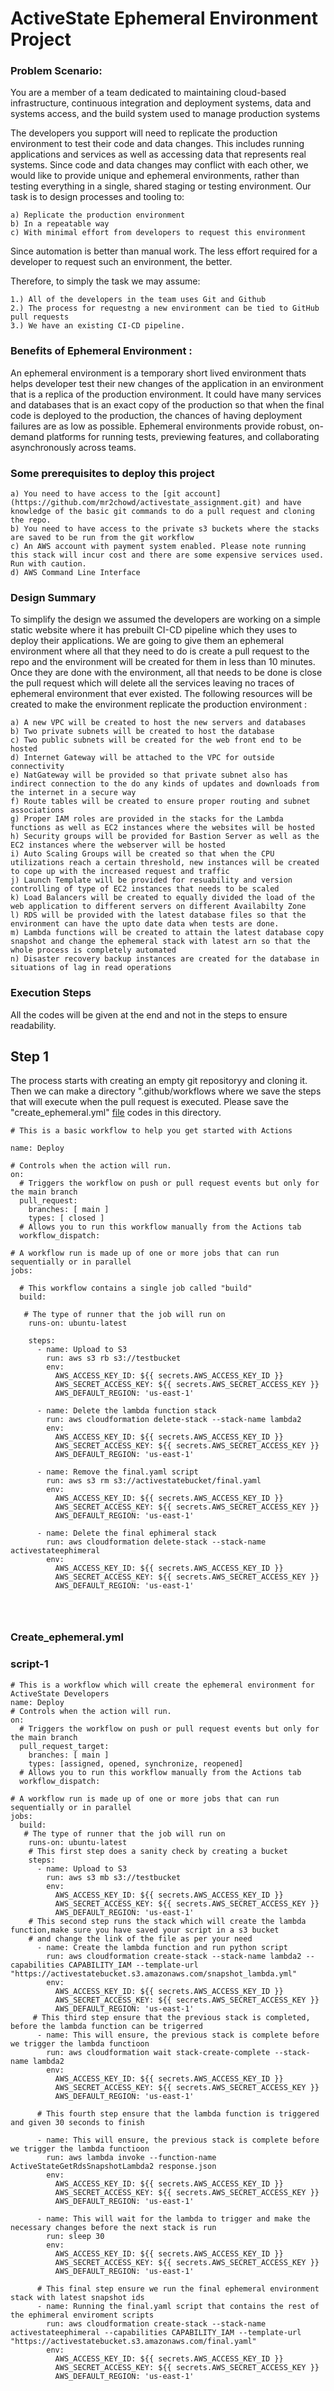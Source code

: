 # ActiveState Ephemeral Environment Project 

### Problem Scenario: 

You are a member of a team dedicated to maintaining cloud-based infrastructure, continuous 
integration and deployment systems, data and systems access, and the build system used to manage production systems

The developers you support will need to replicate the production environment to test their code and  data changes. This includes running applications and services as well as accessing data that represents real systems. Since code and data changes may conflict with each other, we would like to provide unique and ephemeral environments, rather than testing everything in a single, shared staging or testing environment. Our task is to design processes and tooling to: 

    a) Replicate the production environment 
    b) In a repeatable way
    c) With minimal effort from developers to request this environment

Since automation is better than manual work. The less effort required for a developer to request such an environment, the better.

Therefore, to simply the task we may assume: 

    1.) All of the developers in the team uses Git and Github 
    2.) The process for requestng a new environment can be tied to GitHub pull requests 
    3.) We have an existing CI-CD pipeline. 

### Benefits of Ephemeral Environment : 
An ephemeral environment is a temporary short lived environment thats helps developer test their new changes of the application in an environment that is a replica of the production environment. It could have many services and databases that is an exact copy of the production so that when the final code is deployed to the production, the chances of having deployment failures are as low as possible. Ephemeral environments provide robust, on-demand platforms for running tests, previewing features, and collaborating asynchronously across teams.

### Some prerequisites to deploy this project

    a) You need to have access to the [git account](https://github.com/mr2chowd/activestate_assignment.git) and have knowledge of the basic git commands to do a pull request and cloning the repo. 
    b) You need to have access to the private s3 buckets where the stacks are saved to be run from the git workflow
    c) An AWS account with payment system enabled. Please note running this stack will incur cost and there are some expensive services used. Run with caution. 
    d) AWS Command Line Interface

### Design Summary 

To simplify the design we assumed the developers are working on a simple static website where it has prebuilt CI-CD pipeline which they uses to deploy their applications. We are going to give them an ephemeral environment where all that they need to do is create a pull request to the repo and the environment will be created for them in less than 10 minutes. Once they are done with the environment, all that needs to be done is close the pull request which will delete all the services leaving no traces of ephemeral environment that ever existed. The following resources will be created to make the environment replicate the production environment : 

    a) A new VPC will be created to host the new servers and databases
    b) Two private subnets will be created to host the database
    c) Two public subnets will be created for the web front end to be hosted
    d) Internet Gateway will be attached to the VPC for outside connectivity
    e) NatGateway will be provided so that private subnet also has indirect connection to the do any kinds of updates and downloads from the internet in a secure way 
    f) Route tables will be created to ensure proper routing and subnet associations
    g) Proper IAM roles are provided in the stacks for the Lambda functions as well as EC2 instances where the websites will be hosted
    h) Security groups will be provided for Bastion Server as well as the EC2 instances where the webserver will be hosted
    i) Auto Scaling Groups will be created so that when the CPU utilizations reach a certain threshold, new instances will be created to cope up with the increased request and traffic 
    j) Launch Template will be provided for resuability and version controlling of type of EC2 instances that needs to be scaled 
    k) Load Balancers will be created to equally divided the load of the web application to different servers on different Availabilty Zone
    l) RDS will be provided with the latest database files so that the environment can have the upto date data when tests are done. 
    m) Lambda functions will be created to attain the latest database copy snapshot and change the ephemeral stack with latest arn so that the whole process is completely automated
    n) Disaster recovery backup instances are created for the database in situations of lag in read operations 

### Execution Steps
All the codes will be given at the end and not in the steps to ensure readability.
## Step 1
The process starts with creating an empty git repositoryy and cloning it. Then we can make a directory ".github/workflows where we save the steps that will execute when the pull request is executed. Please save the "create_ephemeral.yml" [file](#script-1) codes in this directory. 

```
# This is a basic workflow to help you get started with Actions

name: Deploy

# Controls when the action will run. 
on:
  # Triggers the workflow on push or pull request events but only for the main branch
  pull_request:
    branches: [ main ]
    types: [ closed ]
  # Allows you to run this workflow manually from the Actions tab
  workflow_dispatch:

# A workflow run is made up of one or more jobs that can run sequentially or in parallel
jobs:

  # This workflow contains a single job called "build"
  build:

   # The type of runner that the job will run on
    runs-on: ubuntu-latest

    steps:
      - name: Upload to S3
        run: aws s3 rb s3://testbucket
        env:
          AWS_ACCESS_KEY_ID: ${{ secrets.AWS_ACCESS_KEY_ID }}
          AWS_SECRET_ACCESS_KEY: ${{ secrets.AWS_SECRET_ACCESS_KEY }}
          AWS_DEFAULT_REGION: 'us-east-1'
          
      - name: Delete the lambda function stack
        run: aws cloudformation delete-stack --stack-name lambda2 
        env:
          AWS_ACCESS_KEY_ID: ${{ secrets.AWS_ACCESS_KEY_ID }}
          AWS_SECRET_ACCESS_KEY: ${{ secrets.AWS_SECRET_ACCESS_KEY }}
          AWS_DEFAULT_REGION: 'us-east-1'
          
      - name: Remove the final.yaml script
        run: aws s3 rm s3://activestatebucket/final.yaml
        env:
          AWS_ACCESS_KEY_ID: ${{ secrets.AWS_ACCESS_KEY_ID }}
          AWS_SECRET_ACCESS_KEY: ${{ secrets.AWS_SECRET_ACCESS_KEY }}
          AWS_DEFAULT_REGION: 'us-east-1'
          
      - name: Delete the final ephimeral stack
        run: aws cloudformation delete-stack --stack-name activestateephimeral 
        env:
          AWS_ACCESS_KEY_ID: ${{ secrets.AWS_ACCESS_KEY_ID }}
          AWS_SECRET_ACCESS_KEY: ${{ secrets.AWS_SECRET_ACCESS_KEY }}
          AWS_DEFAULT_REGION: 'us-east-1'
          
          
          
```


### Create_ephemeral.yml 
### script-1

```
# This is a workflow which will create the ephemeral environment for ActiveState Developers
name: Deploy
# Controls when the action will run. 
on:
  # Triggers the workflow on push or pull request events but only for the main branch
  pull_request_target:
    branches: [ main ]
    types: [assigned, opened, synchronize, reopened]
  # Allows you to run this workflow manually from the Actions tab
  workflow_dispatch:

# A workflow run is made up of one or more jobs that can run sequentially or in parallel
jobs:
  build:
   # The type of runner that the job will run on
    runs-on: ubuntu-latest
    # This first step does a sanity check by creating a bucket
    steps:
      - name: Upload to S3
        run: aws s3 mb s3://testbucket
        env:
          AWS_ACCESS_KEY_ID: ${{ secrets.AWS_ACCESS_KEY_ID }}
          AWS_SECRET_ACCESS_KEY: ${{ secrets.AWS_SECRET_ACCESS_KEY }}
          AWS_DEFAULT_REGION: 'us-east-1'
    # This second step runs the stack which will create the lambda function,make sure you have saved your script in a s3 bucket
    # and change the link of the file as per your need
      - name: Create the lambda function and run python script
        run: aws cloudformation create-stack --stack-name lambda2 --capabilities CAPABILITY_IAM --template-url "https://activestatebucket.s3.amazonaws.com/snapshot_lambda.yml"
        env:
          AWS_ACCESS_KEY_ID: ${{ secrets.AWS_ACCESS_KEY_ID }}
          AWS_SECRET_ACCESS_KEY: ${{ secrets.AWS_SECRET_ACCESS_KEY }}
          AWS_DEFAULT_REGION: 'us-east-1'
     # This third step ensure that the previous stack is completed, before the lambda function can be trigerred        
      - name: This will ensure, the previous stack is complete before we trigger the lambda functioon
        run: aws cloudformation wait stack-create-complete --stack-name lambda2
        env:
          AWS_ACCESS_KEY_ID: ${{ secrets.AWS_ACCESS_KEY_ID }}
          AWS_SECRET_ACCESS_KEY: ${{ secrets.AWS_SECRET_ACCESS_KEY }}
          AWS_DEFAULT_REGION: 'us-east-1'
      
      # This fourth step ensure that the lambda function is triggered and given 30 seconds to finish   
      
      - name: This will ensure, the previous stack is complete before we trigger the lambda functioon
        run: aws lambda invoke --function-name ActiveStateGetRdsSnapshotLambda2 response.json
        env:
          AWS_ACCESS_KEY_ID: ${{ secrets.AWS_ACCESS_KEY_ID }}
          AWS_SECRET_ACCESS_KEY: ${{ secrets.AWS_SECRET_ACCESS_KEY }}
          AWS_DEFAULT_REGION: 'us-east-1'
          
      - name: This will wait for the lambda to trigger and make the necessary changes before the next stack is run
        run: sleep 30
        env:
          AWS_ACCESS_KEY_ID: ${{ secrets.AWS_ACCESS_KEY_ID }}
          AWS_SECRET_ACCESS_KEY: ${{ secrets.AWS_SECRET_ACCESS_KEY }}
          AWS_DEFAULT_REGION: 'us-east-1'

      # This final step ensure we run the final ephemeral environment stack with latest snapshot ids
      - name: Running the final.yaml script that contains the rest of the ephimeral enviroment scripts
        run: aws cloudformation create-stack --stack-name activestateephimeral --capabilities CAPABILITY_IAM --template-url "https://activestatebucket.s3.amazonaws.com/final.yaml"
        env:
          AWS_ACCESS_KEY_ID: ${{ secrets.AWS_ACCESS_KEY_ID }}
          AWS_SECRET_ACCESS_KEY: ${{ secrets.AWS_SECRET_ACCESS_KEY }}
          AWS_DEFAULT_REGION: 'us-east-1'
```
